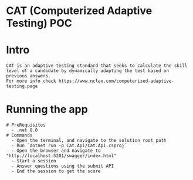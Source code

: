 # CAT (Computerized Adaptive Testing) POC
  # Intro
    CAT is an adaptive testing standard that seeks to calculate the skill level of a candidate by dynamically adapting the test based on previous answers.
    For more info check https://www.nclex.com/computerized-adaptive-testing.page
  # Running the app
    # PreRequisites
      - .net 8.0
    # Commands
      - Open the terminal, and navigate to the solution root path
      - Run `dotnet run -p Cat.Api/Cat.Api.csproj`
      - Open the browser and navigate to "http://localhost:5281/swagger/index.html"
      - Start a session
      - Answer questions using the submit API
      - End the session to get the score
